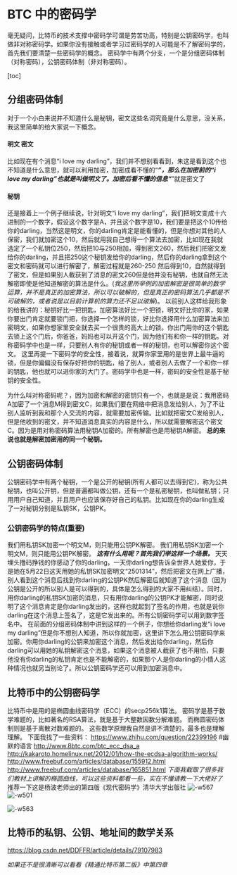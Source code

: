# BTC 中的密码学
毫无疑问，比特币的技术支撑中密码学可谓是劳苦功高，特别是公钥密码学，也叫做非对称密码学。如果你没有接触或者学习过密码学的人可能是不了解密码学的，首先我们要清楚一些密码学的概念。
密码学中有两个分支，一个是分组密码体制（对称密码），公钥密码体制（非对称密码）。

[toc]

## 分组密码体制
对于一个小白来说并不知道什么是秘钥，密文这些名词究竟是什么意思，没关系，我这里简单的给大家说一下概念。
#### 明文 密文
比如现在有个消息“i love my darling”，我们并不想别看看到，朱这是看到这个也不知道是什么意思，就可以利用加密，加密成看不懂的“*********”，那么在加密前的“i love my darling”也就是叫做明文了。加密后看不懂的信息“*********”就是密文了
#### 秘钥
还是接着上一个例子继续说，针对明文“i love my darling”，我们把明文变成十六进制的一个数字，假设这个数字是A，并且这个数字是10，我们要是把这个10传给你的darling，当然这是明文，你的darling肯定是能看懂的，但是你想对其他的人保密，我们就加密这个10，然后就用我自己想得一个算法去加密，比如现在我就选定了一个私钥位250，然后把10与250相加，得到密文260，然后我们把密文发给你的darling，并且把250这个秘钥发给你的darling，然后你的darling拿到这个密文和密码就可以进行解密了，解密过程就是260-250 然后得到10，自然就得到了密文，但是如果别人截获到了消息的密文260但是他并没有秘钥，也就自然无法解密即使是他知道解密的算法是什么。(_我这里所举例的加密解密是很简单的数学运算，并不是真正的加密算法，所以可以破解的，但是真正的密码算法几乎都是不可破解的，或者说是以目前计算机的算力还不足以破解_)。
以前别人这样给我形象的给我讲的：秘钥好比一把钥匙，加密算法好比一个把锁，明文好比你的家，如果你要出门肯定就要锁门把，你选择一个怎样的锁，好比你选择用什么加密算法来加密明文，如果你想家里安全就去买一个很贵的高大上的锁。你出门用你的这个钥匙去锁上这个门后，你爸爸，妈妈也可以开这个门，因为他们有和你一样的钥匙。对称密码学中也是一样，只要别人有你的秘钥或者一样的秘钥，也可以解密你这个密文。
这里再提一下密码学的安全性，接着说，就算你家里用的是世界上最牛逼的锁，但是你偏偏没有保存好把你的钥匙，给了别人，或者别人去做了一个和你一样的钥匙，他也就可以进你家的大门了。密码学中也是一样，密码的安全性是基于秘钥的安全性。

为什么叫对称密码呢？，因为加密和解密的密钥只有一个，也就是是说：我用密码A加密了一个消息M得到密文C，如果我们要在网络中把消息发给别人，为了不让别人监听到我和那个人交流的内容，就需要加密传输。比如就把密文C发给别人，但是他收到的密文，并不知道消息真实的内容是什么，所以就需要解密这个密文C。因为是用对称密码算法用秘钥A加密的。所有解密也是用秘钥A解密。
**总的来说也就是解密加密用的同一个秘钥。**
## 公钥密码体制
公钥密码学中有两个秘钥，一个是公开的秘钥(所有人都可以去得到它)，称为公共秘钥，也叫公开钥，但是普遍都叫做公钥，还有一个是私密秘钥，也叫做私钥；只用用户自己知道，并且用户也应该保存好自己的私钥。比如现在你的darling生成了一对秘钥分别是私钥SK，公钥PK。
### 公钥密码学的特点(重要)
我们用私钥SK加密一个明文M，则只能用公钥PK解密。
我们用私钥SK加密一个明文M，则只能用公钥PK解密。
**_这有什么用呢？首先我们举这样一个场景。_**
天天埋头撸码挣钱的你感动了你的darling，一天你darling想告诉全世界人她爱你，于是她在5月22日这天用她的私钥SK加密明文“2501314”，然后把密文在网上广播，别人看到这个消息后找到你darling的公钥PK然后解密后就知道了这个消息（因为公钥是公开的所以别人是可以得到的，具体是怎么得到的大家不用纠结）。同时，用你darling的私钥SK加密的消息，只有用你darling的公钥PK才能解密，同时说明了这个消息肯定是你darling发出的，这样也就起到了签名的作用，也就是说你darling在这个消息上签名了，这是它发出来的。所有公钥密码学可以用到数字签名中。
在前面的分组密码体制中讲到这样的一个例子，你想给你darling发“i love my darling”但是你不想别人知道，所以你就加密，这里讲下怎么用公钥密码学来加密。你用你darling的公钥来加密这个消息，然后发出给你darling，然后你darling可以用她的私钥解密这个消息，如果这个消息被人截获了也不用怕，只要他没有你darling的私钥肯定也是不能解密的，如果那个人是你darling的小情人这种情况也就另当别论了。所以公钥密码学还可以用到加密消息中。
## 比特币中的公钥密码学
比特币中是用的是椭圆曲线密码学（ECC）的secp256k1算法。
密码学是基于数学难题的，比如著名的RSA算法，就是基于大整数因数分解难题。
而椭圆密码体制则是基于离散对数难题的。
这些数学原理我自然是讲不清楚的，最多也是理解理解。
下面我找了一些资料：
https://www.zhihu.com/question/22399196   #幽默的语言
http://www.8btc.com/btc_ecc_dsa_a
http://kakaroto.homelinux.net/2012/01/how-the-ecdsa-algorithm-works/
http://www.freebuf.com/articles/database/155912.html
http://www.freebuf.com/articles/database/165851.html
_下面我截取了很多我们教材上讲解的椭圆曲线，可以这些资料都看一些，实在不懂请教一下大佬好了_
推荐一下这是杨波老师出的第四版《现代密码学》清华大学出版社
![-w567](media/15337147881151/15337216774382.jpg)
![-w501](media/15337147881151/15337217049409.jpg)

![-w563](media/15337147881151/15337216383980.jpg)

## 比特币的私钥、公钥、地址间的数学关系
https://blog.csdn.net/DDFFR/article/details/79107983

_如果还不是很清晰可以看看《精通比特币第二版》中第四章_